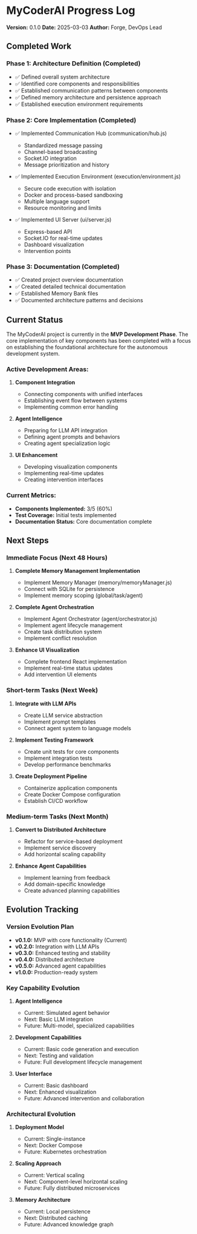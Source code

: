 # MyCoderAI Progress Log
**Version:** 0.1.0
**Date:** 2025-03-03
**Author:** Forge, DevOps Lead

## Completed Work

### Phase 1: Architecture Definition (Completed)
- ✅ Defined overall system architecture
- ✅ Identified core components and responsibilities
- ✅ Established communication patterns between components
- ✅ Defined memory architecture and persistence approach
- ✅ Established execution environment requirements

### Phase 2: Core Implementation (Completed)
- ✅ Implemented Communication Hub (communication/hub.js)
  - Standardized message passing
  - Channel-based broadcasting
  - Socket.IO integration
  - Message prioritization and history

- ✅ Implemented Execution Environment (execution/environment.js)
  - Secure code execution with isolation
  - Docker and process-based sandboxing
  - Multiple language support
  - Resource monitoring and limits

- ✅ Implemented UI Server (ui/server.js)
  - Express-based API
  - Socket.IO for real-time updates
  - Dashboard visualization
  - Intervention points

### Phase 3: Documentation (Completed)
- ✅ Created project overview documentation
- ✅ Created detailed technical documentation
- ✅ Established Memory Bank files
- ✅ Documented architecture patterns and decisions

## Current Status

The MyCoderAI project is currently in the **MVP Development Phase**. The core implementation of key components has been completed with a focus on establishing the foundational architecture for the autonomous development system.

### Active Development Areas:
1. **Component Integration**
   - Connecting components with unified interfaces
   - Establishing event flow between systems
   - Implementing common error handling

2. **Agent Intelligence**
   - Preparing for LLM API integration
   - Defining agent prompts and behaviors
   - Creating agent specialization logic

3. **UI Enhancement**
   - Developing visualization components
   - Implementing real-time updates
   - Creating intervention interfaces

### Current Metrics:
- **Components Implemented:** 3/5 (60%)
- **Test Coverage:** Initial tests implemented
- **Documentation Status:** Core documentation complete

## Next Steps

### Immediate Focus (Next 48 Hours)
1. **Complete Memory Management Implementation**
   - Implement Memory Manager (memory/memoryManager.js)
   - Connect with SQLite for persistence
   - Implement memory scoping (global/task/agent)

2. **Complete Agent Orchestration**
   - Implement Agent Orchestrator (agent/orchestrator.js)
   - Implement agent lifecycle management
   - Create task distribution system
   - Implement conflict resolution

3. **Enhance UI Visualization**
   - Complete frontend React implementation
   - Implement real-time status updates
   - Add intervention UI elements

### Short-term Tasks (Next Week)
1. **Integrate with LLM APIs**
   - Create LLM service abstraction
   - Implement prompt templates
   - Connect agent system to language models

2. **Implement Testing Framework**
   - Create unit tests for core components
   - Implement integration tests
   - Develop performance benchmarks

3. **Create Deployment Pipeline**
   - Containerize application components
   - Create Docker Compose configuration
   - Establish CI/CD workflow

### Medium-term Tasks (Next Month)
1. **Convert to Distributed Architecture**
   - Refactor for service-based deployment
   - Implement service discovery
   - Add horizontal scaling capability

2. **Enhance Agent Capabilities**
   - Implement learning from feedback
   - Add domain-specific knowledge
   - Create advanced planning capabilities

## Evolution Tracking

### Version Evolution Plan
- **v0.1.0:** MVP with core functionality (Current)
- **v0.2.0:** Integration with LLM APIs
- **v0.3.0:** Enhanced testing and stability
- **v0.4.0:** Distributed architecture
- **v0.5.0:** Advanced agent capabilities
- **v1.0.0:** Production-ready system

### Key Capability Evolution
1. **Agent Intelligence**
   - Current: Simulated agent behavior
   - Next: Basic LLM integration
   - Future: Multi-model, specialized capabilities

2. **Development Capabilities**
   - Current: Basic code generation and execution
   - Next: Testing and validation
   - Future: Full development lifecycle management

3. **User Interface**
   - Current: Basic dashboard
   - Next: Enhanced visualization
   - Future: Advanced intervention and collaboration

### Architectural Evolution
1. **Deployment Model**
   - Current: Single-instance
   - Next: Docker Compose
   - Future: Kubernetes orchestration

2. **Scaling Approach**
   - Current: Vertical scaling
   - Next: Component-level horizontal scaling
   - Future: Fully distributed microservices

3. **Memory Architecture**
   - Current: Local persistence
   - Next: Distributed caching
   - Future: Advanced knowledge graph